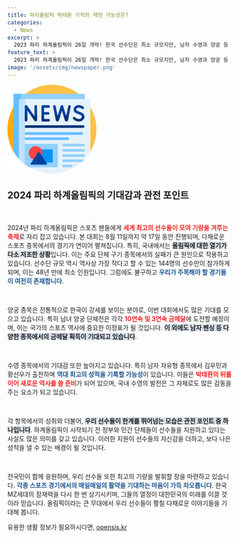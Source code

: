 ```yaml
---
title: 파리올림픽 박태환 기적의 재현 가능성은?
categories:
  - News
excerpt: >
  2023 파리 하계올림픽이 26일 개막! 한국 선수단은 최소 규모지만, 남자 수영과 양궁 등 메달 기대감을 높이고 있다. 48년 만의 도약이 이뤄질지, 국민들의 응원이 필요한 때! 클릭하여 생생한 소식을 확인하세요!
feature_text: >
  2023 파리 하계올림픽이 26일 개막! 한국 선수단은 최소 규모지만, 남자 수영과 양궁 등 메달 기대감을 높이고 있다. 48년 만의 도약이 이뤄질지, 국민들의 응원이 필요한 때! 클릭하여 생생한 소식을 확인하세요!
image: '/assets/img/newspaper.png'
---
```


<p><img src="/assets/img/newspaper.png" alt="kimp 속보" /></p>

<h2 data-ke-size="size26">2024 파리 하계올림픽의 기대감과 관전 포인트</h2>

<p data-ke-size="size16">&nbsp;</p>

<p>2024년 파리 하계올림픽은 스포츠 팬들에게 <b><span style="color: #ee2323;">세계 최고의 선수들이 모여 기량을 겨루는 축제</span></b>로 자리 잡고 있습니다. 본 대회는 8월 11일까지 약 17일 동안 진행되며, 다채로운 스포츠 종목에서의 경기가 연이어 펼쳐집니다. 특히, 국내에서는 <b><span style="background-color: #21538527;">올림픽에 대한 열기가 다소 저조한 상황</span></b>입니다. 이는 주요 단체 구기 종목에서의 실패가 큰 원인으로 작용하고 있습니다. 선수단 규모 역시 역사상 가장 작다고 할 수 있는 144명의 선수만이 참가하게 되며, 이는 48년 만에 최소 인원입니다. 그럼에도 불구하고 <b><span style="color: #1a5490;">우리가 주목해야 할 경기들이 여전히 존재합니다</span></b>.</p>

<p data-ke-size="size16">&nbsp;</p>

<p>양궁 종목은 전통적으로 한국이 강세를 보이는 분야로, 이번 대회에서도 많은 기대를 모으고 있습니다. 특히 남녀 양궁 단체전은 각각 <b><span style="color: #ee2323;">10연속 및 3연속 금메달</span></b>에 도전할 예정이며, 이는 국가의 스포츠 역사에 중요한 이정표가 될 것입니다. <b><span style="background-color: #21538527;">이 외에도 남자 펜싱 등 다양한 종목에서의 금메달 획득이 기대되고 있습니다</span></b>.</p>

<p data-ke-size="size16">&nbsp;</p>

<p>수영 종목에서의 기대감 또한 높아지고 있습니다. 특히 남자 자유형 종목에서 김우민과 황선우가 출전하며 <b><span style="color: #1a5490;">역대 최고의 성적을 기록할 가능성</span></b>이 있습니다. 이들은 <b><span style="color: #ee2323;">박태환의 뒤를 이어 새로운 역사를 쓸 준비</span></b>가 되어 있으며, 국내 수영의 발전은 그 자체로도 많은 감동을 주는 요소가 되고 있습니다.</p>

<p data-ke-size="size16">&nbsp;</p>

<p>각 항목에서의 성취와 더불어, <b><span style="background-color: #21538527;">우리 선수들이 한계를 뛰어넘는 모습은 관전 포인트 중 하나입니다</span></b>. 하계올림픽이 시작되기 전 정부와 민간 단체들이 선수들을 지원하고 있다는 사실도 많은 의미를 갖고 있습니다. 이러한 지원이 선수들의 자신감을 더하고, 보다 나은 성적을 낼 수 있는 배경이 될 것입니다.</p>

<p data-ke-size="size16">&nbsp;</p>

<p>전국민이 함께 응원하며, 우리 선수들 또한 최고의 기량을 발휘할 장을 마련하고 있습니다. <b><span style="color: #1a5490;">각종 스포츠 경기에서의 매일매일의 활약을 기대하는 마음이 가득 차오릅니다</span></b>. 한국 MZ세대의 잠재력을 다시 한 번 상기시키며, 그들의 열정이 대한민국의 미래를 이끌 것이라 믿습니다. 올림픽이라는 큰 무대에서 우리 선수들이 펼칠 다채로운 이야기들을 기대해 봅니다.</p>
유용한 생활 정보가 필요하시다면, <a href="https://opensis.kr" rel="dofollow">opensis.kr</a>


